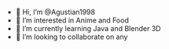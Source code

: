 - 👋 Hi, I’m @Agustian1998
- 👀 I’m interested in Anime and Food
- 🌱 I’m currently learning Java and Blender 3D
- 💞️ I’m looking to collaborate on any

<!---
Agustian1998/Agustian1998 is a ✨ special ✨ repository because its `README.md` (this file) appears on your GitHub profile.
You can click the Preview link to take a look at your changes.
--->
